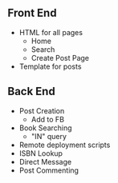 Front End
---------
  - HTML for all pages
    - Home
    - Search
    - Create Post Page
  - Template for posts

Back End
--------
  - Post Creation
    - Add to FB
  - Book Searching
    - "IN" query
  - Remote deployment scripts
  - ISBN Lookup
  - Direct Message
  - Post Commenting

